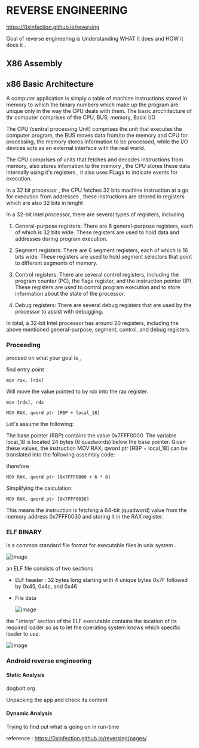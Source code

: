 # REVERSE ENGINEERING

https://0xinfection.github.io/reversing

Goal of reverse engineering is Understanding WHAT it does and HOW it does it .

## X86 Assembly 


## x86 Basic Architecture

A computer application is simply a table of machine instructions stored in memory to which the binary numbers which make up the program are unique only in the way the CPU deals with them.
The basic arcchitecture of thr computer comprises of the CPU, BUS, memory, Basic I/O

The CPU (central processing Unit) comprises the unit that executes the computer program, the BUS moves data from/to the memory and CPU for processing, the memory stores information to be processed, while the I/O devices acts as an external interface with the real world.

The CPU comprises of units that fetches and decodes instructions from memory, also  stores infomation to the memory , the CPU stores these data internally using it's registers , it also uses FLags to indicate events for execution.

In a 32 bit processor , the CPU fetches 32 bits machine instruction at a go for execution from addresses , these instructions are strored in registers which are also 32 bits in lenght

In a 32-bit Intel processor, there are several types of registers, including:

1. General-purpose registers: There are 8 general-purpose registers, each of which is 32 bits wide. These registers are used to hold data and addresses during program execution.

2. Segment registers: There are 6 segment registers, each of which is 16 bits wide. These registers are used to hold segment selectors that point to different segments of memory.

3. Control registers: There are several control registers, including the program counter (PC), the flags register, and the instruction pointer (IP). These registers are used to control program execution and to store information about the state of the processor.

4. Debug registers: There are several debug registers that are used by the processor to assist with debugging.

In total, a 32-bit Intel processor has around 20 registers, including the above mentioned general-purpose, segment, control, and debug registers.

### Proceeding

proceed on what your goal is , 

find entry point



```assembly
mov rax, [rdx]
```

Will move the value pointed to by rdx into the rax register. 


```assembly
mov [rdx], rdx
```

```assembly
MOV RAX, qword ptr [RBP + local_18]
```


Let's assume the following:

The base pointer (RBP) contains the value 0x7FFF0000.
The variable local_18 is located 24 bytes (6 quadwords) below the base pointer.
Given these values, the instruction MOV RAX, qword ptr [RBP + local_18] can be translated into the following assembly code:

therefore
```assembly
MOV RAX, qword ptr [0x7FFF0000 + 6 * 8]
```

Simplifying the calculation:

```assembly
MOV RAX, qword ptr [0x7FFF0030]
```
This means the instruction is fetching a 64-bit (quadword) value from the memory address 0x7FFF0030 and storing it in the RAX register.


### ELF BINARY

is a common standard file format for executable files in unix system .

![image](https://github.com/proflamyt/300days-of-hacking/assets/53262578/1499d412-d85f-4f68-a0b5-1e79e1c77320)

an ELF file consists of two sections 
- ELF header :  32 bytes long starting with 4 unique bytes 0x7F followed by 0x45, 0x4c, and 0x46
- File data

  ![image](https://github.com/proflamyt/300days-of-hacking/assets/53262578/71438ea0-ad14-480b-bc49-8d3ce19e8b7e)


the ".interp" section of the ELF executable contains the location of its required loader so as to let the operating system knows which specific loader to use.

![image](https://github.com/proflamyt/300days-of-hacking/assets/53262578/a45003d9-8094-4662-85b9-f51b7f8ed2fd)



### Android reverse engineering


#### Static Analysis 
dogbolt.org

Unpacking the app and check its content 

#### Dynamic Analysis

Trying to find out what is going on in run-time 





reference : https://0xinfection.github.io/reversing/pages/

